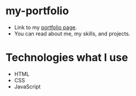 # my-portfolio
- Link to my [portfolio page](https://vladykkk.github.io/my-portfolio/).
- You can read about me, my skills, and projects.

# Technologies what I use
- HTML
- CSS
- JavaScript
